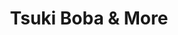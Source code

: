 ---
layout: place
title: "Tsuki Boba & More"
permalink: /florida/tallahassee/tsuki-boba-more.html
stateAbbr: FL
stateName: Florida
cityName: Tallahassee
place_id: ChIJse5j9qRf7IgRE3tRNmDHsTc
photos:
  - name: >-
      places/ChIJse5j9qRf7IgRE3tRNmDHsTc/photos/AeeoHcIkgTFrvoVnAg0wUnxSUI8Z3O40OV3YpHCi7IRQ4yUrkcaCqUQJdQ3Damfq7r6ZwaQjmJIfPWQWCtXkLM5PsgJahV6_Svu4jxnjLGR8amvztkEjF2Yi2h7MI6gYP5SIqFH2seZK_pCmrJi6hu-6TmMLmQZoz5XMqnQVTWoNPZED1dkocjHKiplmI0sDK5IV_YlL8HKOe9QXi9BE14twaufsEdE-6_Gp6f1O1SRPQc4ItjijbdEtNfvKcsGUnLBwIch8ZJtJEgJ6l_f68UINFvnqrmDgrMjhQn-c3SUI8yaEoe72KczJo8nie8rN8ARG3cSAlO5yvHhPFAvD2EKDgY1RdvxBKmSf1PKKhHijgEMdlf9Cj7mfesDo8kknvErWjNjbsrw5qWJZ55AwkKHOlEnkMlfrOfrdjv_FxBLr-HSiTQ
    widthPx: 3024
    heightPx: 4032
    authorAttributions:
      - displayName: Taylor Verheyen
        uri: https://maps.google.com/maps/contrib/117192744401022733645
        photoUri: >-
          https://lh3.googleusercontent.com/a-/ALV-UjWHWFKLymlsj-K3vEoXhMLVgaQMe1BZsQiuVkYOw1cIC0Q0PSY=s100-p-k-no-mo
    flagContentUri: >-
      https://www.google.com/local/imagery/report/?cb_client=maps_api_places.places_api&image_key=!1e10!2sCIHM0ogKEICAgMDQ5IPrIw&hl=en-US
    googleMapsUri: >-
      https://www.google.com/maps/place//data=!3m4!1e2!3m2!1sCIHM0ogKEICAgMDQ5IPrIw!2e10!4m2!3m1!1s0x88ec5fa4f663eeb1:0x37b1c76036517b13
  - name: >-
      places/ChIJse5j9qRf7IgRE3tRNmDHsTc/photos/AeeoHcLA4e5_qGbTiH9sJ63-7SDnWivF80jPdbvKhsHmGmNlnH0GwVNyLD2-7NDUYe5qn48Q3jG6IzbsjYh15C_Pcpf7HPXNWgU_SWFSin1flN8XQecdKeze4CWExr67Yy22zMrxoVF682KABe_E5NKI2lUoRYTnABBngPHr_N9I9cjQ7WE9-Fw5n9QoAPkARlEF3dyGYKp1I-PYK8cAw3L569fsnpLQ19GD6TVGibQ8H_dRQtVsFmF4HkV7Y3EHChdugF1LuFpUivK7D-uCeIpjKIPsJ28D-UEDqywK54F56kqx1Qe1AySYIsFSYpdf10_CSkt89C8KFftodkZ2-kzmDKuOSHuHmHXK92eiFtWAyy-E-8PG8Z9ycKDWZCC03kMeHwhmnbWOdqPeFystBP15XJzaB1cgH3GMDfR90v4aqZelOrWp
    widthPx: 3024
    heightPx: 4032
    authorAttributions:
      - displayName: Julia Holly
        uri: https://maps.google.com/maps/contrib/103783607487440844151
        photoUri: >-
          https://lh3.googleusercontent.com/a-/ALV-UjW1XkfBy9v_CuVgVBz8_3dch2wan8QvHg4nlTJYRGRjClJmmlu2AA=s100-p-k-no-mo
    flagContentUri: >-
      https://www.google.com/local/imagery/report/?cb_client=maps_api_places.places_api&image_key=!1e10!2sCIHM0ogKEICAgID_poeV1wE&hl=en-US
    googleMapsUri: >-
      https://www.google.com/maps/place//data=!3m4!1e2!3m2!1sCIHM0ogKEICAgID_poeV1wE!2e10!4m2!3m1!1s0x88ec5fa4f663eeb1:0x37b1c76036517b13
  - name: >-
      places/ChIJse5j9qRf7IgRE3tRNmDHsTc/photos/AeeoHcJVNhLdjsAo52XsaG8S4DHcsIYX_pxbunR3naBuCYF9le_42LhXNVQgWHaWGCjRH-5X9S8zHzwIH3bUZa2Xoibgm3mva7yQDpvrkLTFpYZTMPyUky5thhBqml5SZT6NiGtw-BiJowAJxBOTRghnLiF0zGN3dtU_ugo8wYUphj1TI1oSND65NCbKI-Em-DjfvXTWg_z3H1kFqKC-9AEgROssHCtuUF7FKv-Fw2nF3jF-Xyb3bRDen6t5ef__fAAR8nqDi6QWUbNIX7m4o9uw7WeyCE8PyVrAaQuUffPoknI4N6HuC-8ahDWy--wCgeHYQbXGn6gOzgDt83CLyHNlcZEyjgktTTjDfJM70BdroVPHKW-cb9g7pA6P29NWZTYZiKGZoDy5aeSCSJAFokTAfqk1z1MJ1URPkffO68-vPQlnfg
    widthPx: 3072
    heightPx: 4080
    authorAttributions:
      - displayName: Pam Mills
        uri: https://maps.google.com/maps/contrib/106317966819314799488
        photoUri: >-
          https://lh3.googleusercontent.com/a/ACg8ocKyRVDz0CdjWa3FVGj7K2KZCrQJBqqL4H86mK64keztajz1Xw=s100-p-k-no-mo
    flagContentUri: >-
      https://www.google.com/local/imagery/report/?cb_client=maps_api_places.places_api&image_key=!1e10!2sCIHM0ogKEICAgICXobecNQ&hl=en-US
    googleMapsUri: >-
      https://www.google.com/maps/place//data=!3m4!1e2!3m2!1sCIHM0ogKEICAgICXobecNQ!2e10!4m2!3m1!1s0x88ec5fa4f663eeb1:0x37b1c76036517b13
  - name: >-
      places/ChIJse5j9qRf7IgRE3tRNmDHsTc/photos/AeeoHcLlCwXK0As8pq34fYplFafNDFpi6qLhPKIBS2gWqvNK0lxLQccBZCFnu3QVpSooZeihGueL8kj5EaNE86MusigbIvugGlx8h2gELm2lokXJkAUIsRYM6lYokL2MiDFHAZAj6YmfjdhLz94YuLTjkleCZE7a8rc7pu-8EsaGSyNbDhLtc25hKubf0EF0vbVQbCpyuclgDIN8RNlZUE7EoUkJ8K8OF3G_E7FCvWUUplEIhbgYuWaWaDo9s7Ul1gRjdovNhkqKB9ooOS02z3psCtvne49QJX1bRxNLQe93JKJTyav9eVGExju6JoZuTMtknxQ3PRNgh0xSCxK9TrzBsZyltC_IV347naMPa9jKR8oTcPdvBASy3ZOgSFLC0u69FcOCwp2gg0emXufi9FlOfrH3c3MBCHAuJ_fvINNRUxA
    widthPx: 3024
    heightPx: 4032
    authorAttributions:
      - displayName: Julia Holly
        uri: https://maps.google.com/maps/contrib/103783607487440844151
        photoUri: >-
          https://lh3.googleusercontent.com/a-/ALV-UjW1XkfBy9v_CuVgVBz8_3dch2wan8QvHg4nlTJYRGRjClJmmlu2AA=s100-p-k-no-mo
    flagContentUri: >-
      https://www.google.com/local/imagery/report/?cb_client=maps_api_places.places_api&image_key=!1e10!2sCIHM0ogKEICAgID_poeVNw&hl=en-US
    googleMapsUri: >-
      https://www.google.com/maps/place//data=!3m4!1e2!3m2!1sCIHM0ogKEICAgID_poeVNw!2e10!4m2!3m1!1s0x88ec5fa4f663eeb1:0x37b1c76036517b13
  - name: >-
      places/ChIJse5j9qRf7IgRE3tRNmDHsTc/photos/AeeoHcJgx2tKBj2ECM6tIeYNKr1tjNy44IrfINghXeqqJGaU9VMh-hDP35XVVyqmSHtltMgMhxx9MiIpOtV20ORDx93yLwLzlLQSGyOlkkjUNqG0isI2LdL6axXG5HYEOX1R5YJ-gV0FArwEnA__bNLV5Zf4EWbNsxlGBCC1EBXLUitHVtZxW0HTP6_OcwdxBOyvHvaL5-jWheOz6P4WvcMHi2fBBBFjier9sFLa0L6pmSywVJaoQHRcEEckP9fJs9z0Gv6FtvXwUOMC6lvyt9WGa4HUKsaoOpc2ClamWz5Cn3WRy8F6F5pR-3xzKkfPZU6eDwGXItYgSJg7yBIGDwzCA8E3oAtqt5vdhD2n99ewF1NtqTtiJUK305Bs4uQ0KQeNXeYvqVHAuKWsuwF0khshnWsEHnZ2M9oyeH88nmpipxoyyQ
    widthPx: 3024
    heightPx: 4032
    authorAttributions:
      - displayName: Julia Holly
        uri: https://maps.google.com/maps/contrib/103783607487440844151
        photoUri: >-
          https://lh3.googleusercontent.com/a-/ALV-UjW1XkfBy9v_CuVgVBz8_3dch2wan8QvHg4nlTJYRGRjClJmmlu2AA=s100-p-k-no-mo
    flagContentUri: >-
      https://www.google.com/local/imagery/report/?cb_client=maps_api_places.places_api&image_key=!1e10!2sCIHM0ogKEICAgID_poeVdw&hl=en-US
    googleMapsUri: >-
      https://www.google.com/maps/place//data=!3m4!1e2!3m2!1sCIHM0ogKEICAgID_poeVdw!2e10!4m2!3m1!1s0x88ec5fa4f663eeb1:0x37b1c76036517b13
  - name: >-
      places/ChIJse5j9qRf7IgRE3tRNmDHsTc/photos/AeeoHcJmuJAs2xf6FE-D9iAWHG_vsX9hrT89f8yu6nrXthhbWOMTdRRDo2plr-bSvcWTQ0rfBIcVosYWSpp3p-inu1jNaHib9nDsRZVceChw1qY2WpJVbYj3QRbSZ_km6SdSFjWKhZq8qRSNS0l3rnIIG5EDJEnrH2b0TkQ04HfN6ONNOXE21bILnSUBe3m4TUyBEzHlk5YV7sGvOxHYF8Myr6OdzDCmoQxA6nbMk4v8NaFlJry8uXqoz57dyeoU2O8dLHX0Y-OKV7yQCzTa0mIhQnni0lAI8l5myauwk0rSPuEyuOtXAi0mMjpuzIo1dUWxhVxwZZnarn3-89wVKhnBkAxy24E4sZr1wv6bV1SNpx1bbEVacGu8wXjkURk1oVItzVLktoIdNScZ71CqXQC39AdPDh74kROFWo5gomG3sNmlnQFq
    widthPx: 3024
    heightPx: 3024
    authorAttributions:
      - displayName: L Garrett (Blue Guy)
        uri: https://maps.google.com/maps/contrib/109484961577107745015
        photoUri: >-
          https://lh3.googleusercontent.com/a-/ALV-UjXduBaZmiONZiBSHdXLaSRgVB57TVaqJbTSn-WM8TSU8087SFZqew=s100-p-k-no-mo
    flagContentUri: >-
      https://www.google.com/local/imagery/report/?cb_client=maps_api_places.places_api&image_key=!1e10!2sCIHM0ogKEICAgIDf_Na3gwE&hl=en-US
    googleMapsUri: >-
      https://www.google.com/maps/place//data=!3m4!1e2!3m2!1sCIHM0ogKEICAgIDf_Na3gwE!2e10!4m2!3m1!1s0x88ec5fa4f663eeb1:0x37b1c76036517b13
  - name: >-
      places/ChIJse5j9qRf7IgRE3tRNmDHsTc/photos/AeeoHcJIXeH3N2_NOcEAAKR8jUi3iZ37YSnx3Bfld4iUbwabchyrVr4dmDnpItAHsDzrfbUXRy2cWUmJbdpmalxUxmRhutxXIfi60zoJD6km1Fp0q-7BI0JOilssyhVM37IVjyAhCBp3zNSQzh5OEyRRo14yrtqQzDAFigUpWrKMfBRoYVvUBvsdrKm20o7WGKEHF6_YDEJ7XWdlzG5rH7cSAm3CL_jvtPHh6xZ5-qblSlOjUIdz4Dy1OwJC5Z_5US7VQW9C4I8FG6XBZeofPNrPoqBiHUdcxLqooeUUurW42KvNuDMMabq1D-67wrYbL2y8VKaEgl7TQwbbGvW0wu2aDQfgukl1DqvSvX7uiZY0tCZgytr-2Y0gFhMN8U-DvZT3SuRP2l1dNbzjkshwbA7sdtJEd59vGer_xJt1pYwCBIHtWigV
    widthPx: 3024
    heightPx: 4032
    authorAttributions:
      - displayName: Julia Holly
        uri: https://maps.google.com/maps/contrib/103783607487440844151
        photoUri: >-
          https://lh3.googleusercontent.com/a-/ALV-UjW1XkfBy9v_CuVgVBz8_3dch2wan8QvHg4nlTJYRGRjClJmmlu2AA=s100-p-k-no-mo
    flagContentUri: >-
      https://www.google.com/local/imagery/report/?cb_client=maps_api_places.places_api&image_key=!1e10!2sCIHM0ogKEICAgID_poeVtwE&hl=en-US
    googleMapsUri: >-
      https://www.google.com/maps/place//data=!3m4!1e2!3m2!1sCIHM0ogKEICAgID_poeVtwE!2e10!4m2!3m1!1s0x88ec5fa4f663eeb1:0x37b1c76036517b13
  - name: >-
      places/ChIJse5j9qRf7IgRE3tRNmDHsTc/photos/AeeoHcJHwV-xucWK3-p8II3fOTg2BZSsU8V3t69zgLhaXq7Ey0evjBxcjH-G8P8tBU4JItoILia_UFGsTrLPGvktMZ0tyoQHGkKPJ3XeJX_lol7e4H5GuyFFxABKJ7LT-B6d1cweK4yvDHYdLsA-OAzKaFq3vE56E6MZ2PwoLFvdg37np0P_FAydyNEzGX0KzBA29VwDzuH7kfcH07Hk2R0PeduAOK1X9P_iTglaE6e9Rh_30tJELuh6dj4BMLzLBkSUgPHIAvE9oGhsMxDTrMcS9GmdCTlnRZleJFKwrP-ORPNcOPnSl0cT7Bae_qArGxaj7rgyGTKT1iA9cCr-iorxY4gv4XWnvpZWBR8Hjwd-_o6iBUaFi4f4QPO4a6yafgaQqzHukFg9LSY6b6ba9-AQ1hFzpN-H0vwvljPyywVejDiO9JQ
    widthPx: 1908
    heightPx: 4032
    authorAttributions:
      - displayName: Justice Barnes
        uri: https://maps.google.com/maps/contrib/109445778245217808154
        photoUri: >-
          https://lh3.googleusercontent.com/a/ACg8ocK6cNYP8RyMkFCoM6Y_HM5LojGAPlXS91a0x3P4J2_xkk1mrQ=s100-p-k-no-mo
    flagContentUri: >-
      https://www.google.com/local/imagery/report/?cb_client=maps_api_places.places_api&image_key=!1e10!2sCIHM0ogKEICAgMDQ0-735wE&hl=en-US
    googleMapsUri: >-
      https://www.google.com/maps/place//data=!3m4!1e2!3m2!1sCIHM0ogKEICAgMDQ0-735wE!2e10!4m2!3m1!1s0x88ec5fa4f663eeb1:0x37b1c76036517b13
  - name: >-
      places/ChIJse5j9qRf7IgRE3tRNmDHsTc/photos/AeeoHcJxE_VNHyXIqHUrOBRMJ0HND-hjH5I8bGUpGhtmdwysgtGeDNHGr5CaTBHDl8TXpApPuQSA0KRr1Zkdnt8tPzD3Lb2Tumk6LAsiuSofErWm8qSB5fZnoinVr89D0OJxWby6_YXtCsm93J8D_-sVPKnqZRukIdmtNgVVQUo8hjWQQAX26ZFvSTgoGgRpEhgwvjhL3Vx2iB5YJf9s8t5kDgQRa8N9aTt3ptpzuw2tVP_j70L03aX1wPFKiPU1ft2C7s9JUqLViRgjNz5Xl58bjPLyci1MQ4gWQ4Ylrv6nh8eRHsK4ocWaWf_xdRyf-oRC_EFB3hOrK9oQCg6wH915qpLQF2q8btCsxbQpUrERpeP6KzM_F3iLd-YwGq4k331ZRobwTC4VtPkhiPQ-6bnflDoLDXY9yispZkMgyfMwOitZAuHW
    widthPx: 3024
    heightPx: 4032
    authorAttributions:
      - displayName: Logan Gray
        uri: https://maps.google.com/maps/contrib/102040748965715779420
        photoUri: >-
          https://lh3.googleusercontent.com/a-/ALV-UjXSVEnVc3lRcrXCrFBQiyglQ9ks-0M4_BfgV-MRE2n3w8z06BtB=s100-p-k-no-mo
    flagContentUri: >-
      https://www.google.com/local/imagery/report/?cb_client=maps_api_places.places_api&image_key=!1e10!2sCIHM0ogKEICAgID3_Zmk0QE&hl=en-US
    googleMapsUri: >-
      https://www.google.com/maps/place//data=!3m4!1e2!3m2!1sCIHM0ogKEICAgID3_Zmk0QE!2e10!4m2!3m1!1s0x88ec5fa4f663eeb1:0x37b1c76036517b13
  - name: >-
      places/ChIJse5j9qRf7IgRE3tRNmDHsTc/photos/AeeoHcKET9tXcXEh34XMXXGO6qXgLcjB0dZdjRDVHg6bnbsw4bAFRSw5aOQna2M9K_9wbK10wDLwbkSfHdBQMtKDzKuUCfzTovv8K6EmjNDbUJTuLoZsbWNH7QZrwq0MKs8CaIvHixWnzJabeIMkKEQsJCVa2UQQusGne4ZaGPNcnGsuJhQuSFwSzDQ-jk4s3b7v9KVxsSjZ8Kinv6OIJf_imZSMOYtRHphRcRZTk_eFcs6N8t1pw6Vwk6oCTK9LvJ0taFUyJFZtVYF8Zpl8T4Sjq4mFU3WrQVTHLVUH8HePsIpP_uMmP6_3bTABrWg9OKkyjF5PSRhJGIEZ30gFZUSZiMmkobgV0ApXJpmrRBPGrOM-6s-jSAe9yulJEiMSsK-8_KXmeQHhHLyNUi3nC3xEF_uv1mMQNl2RANVGMtKGiUEQfZ3v
    widthPx: 3024
    heightPx: 4032
    authorAttributions:
      - displayName: Julia Holly
        uri: https://maps.google.com/maps/contrib/103783607487440844151
        photoUri: >-
          https://lh3.googleusercontent.com/a-/ALV-UjW1XkfBy9v_CuVgVBz8_3dch2wan8QvHg4nlTJYRGRjClJmmlu2AA=s100-p-k-no-mo
    flagContentUri: >-
      https://www.google.com/local/imagery/report/?cb_client=maps_api_places.places_api&image_key=!1e10!2sCIHM0ogKEICAgID_poeV9wE&hl=en-US
    googleMapsUri: >-
      https://www.google.com/maps/place//data=!3m4!1e2!3m2!1sCIHM0ogKEICAgID_poeV9wE!2e10!4m2!3m1!1s0x88ec5fa4f663eeb1:0x37b1c76036517b13
address: 2819 Mahan Dr Suite 106, Tallahassee, FL 32308, USA
street: 2819 Mahan Dr Suite 106
city: Tallahassee
state: FL
zip: '32308'
country: USA
neighborhood: null
latitude: '30.458964'
longitude: '-84.229957'
accessibility_options:
  wheelchairAccessibleParking: true
  wheelchairAccessibleEntrance: true
business_status: OPERATIONAL
name: Tsuki Boba & More
google_maps_links:
  directionsUri: >-
    https://www.google.com/maps/dir//''/data=!4m7!4m6!1m1!4e2!1m2!1m1!1s0x88ec5fa4f663eeb1:0x37b1c76036517b13!3e0
  placeUri: https://maps.google.com/?cid=4013207959005920019
  writeAReviewUri: >-
    https://www.google.com/maps/place//data=!4m3!3m2!1s0x88ec5fa4f663eeb1:0x37b1c76036517b13!12e1
  reviewsUri: >-
    https://www.google.com/maps/place//data=!4m4!3m3!1s0x88ec5fa4f663eeb1:0x37b1c76036517b13!9m1!1b1
  photosUri: >-
    https://www.google.com/maps/place//data=!4m3!3m2!1s0x88ec5fa4f663eeb1:0x37b1c76036517b13!10e5
primary_type: Restaurant
opening_hours:
  regular: null
  current: null
secondary_opening_hours:
  regular:
    weekdayDescriptions: null
    type: null
  current:
    weekdayDescriptions: null
    type: null
phone: null
price_level: null
price_range: null
rating: null
rating_count: 0
website: null
description: null
reviews: null
parking_options: null
payment_options: null
allow_dogs: null
curbside_pickup: null
delivery: null
dine_in: null
good_for_children: null
good_for_groups: null
good_for_sports: null
live_music: null
menu_for_children: null
outdoor_seating: null
reservable: null
restroom: null
serves_beer: null
serves_breakfast: null
serves_brunch: null
serves_cocktails: null
serves_coffee: null
serves_dinner: null
serves_dessert: null
serves_lunch: null
serves_vegetarian_food: null
serves_wine: null
takeout: null

---